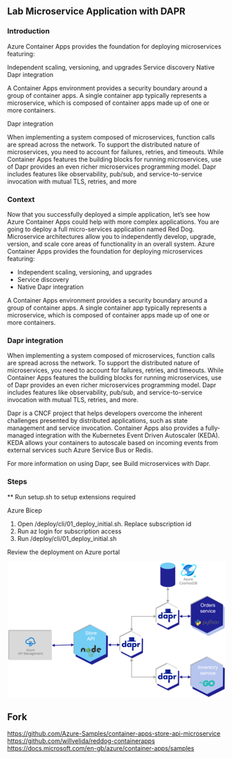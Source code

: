 
## Lab Microservice Application with DAPR

### Introduction

Azure Container Apps provides the foundation for deploying microservices featuring:

Independent scaling, versioning, and upgrades
Service discovery
Native Dapr integration

A Container Apps environment provides a security boundary around a group of container apps. A single container app typically represents a microservice, which is composed of container apps made up of one or more containers.

Dapr integration

When implementing a system composed of microservices, function calls are spread across the network. To support the distributed nature of microservices, you need to account for failures, retries, and timeouts. While Container Apps features the building blocks for running microservices, use of Dapr provides an even richer microservices programming model. Dapr includes features like observability, pub/sub, and service-to-service invocation with mutual TLS, retries, and more


### Context

Now that you successfully deployed a simple application, let’s see how Azure Container Apps could help with more complex applications. You are going to deploy a full micro-services application named Red Dog. Microservice architectures allow you to independently develop, upgrade, version, and scale core areas of functionality in an overall system. Azure Container Apps provides the foundation for deploying microservices featuring:

- Independent scaling, versioning, and upgrades
- Service discovery
- Native Dapr integration

A Container Apps environment provides a security boundary around a group of container apps. A single container app typically represents a microservice, which is composed of container apps made up of one or more containers.


### Dapr integration
When implementing a system composed of microservices, function calls are spread across the network. To support the distributed nature of microservices, you need to account for failures, retries, and timeouts. While Container Apps features the building blocks for running microservices, use of Dapr provides an even richer microservices programming model. Dapr includes features like observability, pub/sub, and service-to-service invocation with mutual TLS, retries, and more.

Dapr is a CNCF project that helps developers overcome the inherent challenges presented by distributed applications, such as state management and service invocation. Container Apps also provides a fully-managed integration with the Kubernetes Event Driven Autoscaler (KEDA). KEDA allows your containers to autoscale based on incoming events from external services such Azure Service Bus or Redis.

For more information on using Dapr, see Build microservices with Dapr.


### Steps

** Run setup.sh to setup extensions required

Azure Bicep 

1. Open /deploy/cli/01_deploy_initial.sh. Replace subscription id
2. Run az login for subscription access
3. Run /deploy/cli/01_deploy_initial.sh

Review the deployment on Azure portal

![Application](https://raw.githubusercontent.com/Azure-Samples/container-apps-store-api-microservice/main/assets/arch.png)


## Fork
https://github.com/Azure-Samples/container-apps-store-api-microservice
https://github.com/willvelida/reddog-containerapps
https://docs.microsoft.com/en-gb/azure/container-apps/samples